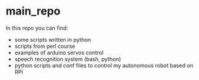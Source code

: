 # main_repo
In this repo you can find:
- some scripts written in python
- scripts from perl course
- examples of arduino servos control
- speech recognition system (bash, python)
- python scripts and conf files to control my autonomous robot based on RPi
